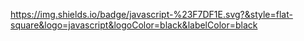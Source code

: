 https://img.shields.io/badge/javascript-%23F7DF1E.svg?&style=flat-square&logo=javascript&logoColor=black&labelColor=black
